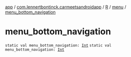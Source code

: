 [app](../../../index.md) / [com.lennertbontinck.carmeetsandroidapp](../../index.md) / [R](../index.md) / [menu](index.md) / [menu_bottom_navigation](./menu_bottom_navigation.md)

# menu_bottom_navigation

`static val menu_bottom_navigation: `[`Int`](https://kotlinlang.org/api/latest/jvm/stdlib/kotlin/-int/index.html)
`static val menu_bottom_navigation: `[`Int`](https://kotlinlang.org/api/latest/jvm/stdlib/kotlin/-int/index.html)